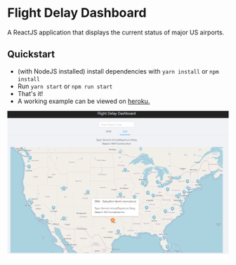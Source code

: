 # Flight Delay Dashboard
A ReactJS application that displays the current status of major US airports.   



## Quickstart
- (with NodeJS installed) install dependencies with `yarn install` or `npm install`
- Run `yarn start` or `npm run start`
- That's it!
- A working example can be viewed on [heroku.](https://flight-delay-dashboard.herokuapp.com/)


![screenshot](/imgs/app-screenshot.png)